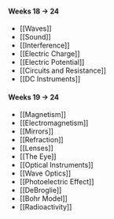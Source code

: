 
#### Weeks 18 $\to$ 24
- [[Waves]]
- [[Sound]]
- [[Interference]]
- [[Electric Charge]]
- [[Electric Potential]]
- [[Circuits and Resistance]]
- [[DC Instruments]]

#### Weeks 19 $\to$ 24
- [[Magnetism]]
- [[Electromagnetism]]
- [[Mirrors]]
- [[Refraction]]
- [[Lenses]]
- [[The Eye]]
- [[Optical Instruments]]
- [[Wave Optics]]
- [[Photoelectric Effect]]
- [[DeBroglie]]
- [[Bohr Model]]
- [[Radioactivity]]